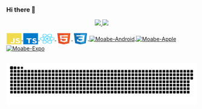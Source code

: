 ### Hi there 👋

<div align="center">
  <a href="https://github.com/moabedebug">
  <img height="180em" src="https://github-readme-stats.vercel.app/api?username=moabedebug&show_icons=true&theme=merko&include_all_commits=true&count_private=true"/>
  <img height="180em" src="https://github-readme-stats.vercel.app/api/top-langs/?username=moabedebug&layout=compact&langs_count=7&theme=merko"/>
</div>
<div style="display: inline_block"><br>
  <img align="center" alt="Moabe-Js" height="30" width="40" src="https://raw.githubusercontent.com/devicons/devicon/master/icons/javascript/javascript-plain.svg">
  <img align="center" alt="Moabe-Ts" height="30" width="40" src="https://raw.githubusercontent.com/devicons/devicon/master/icons/typescript/typescript-plain.svg">
  <img align="center" alt="Moabe-React" height="30" width="40" src="https://raw.githubusercontent.com/devicons/devicon/master/icons/react/react-original.svg">
  <img align="center" alt="Moabe-HTML" height="30" width="40" src="https://raw.githubusercontent.com/devicons/devicon/master/icons/html5/html5-original.svg">
  <img align="center" alt="Moabe-CSS" height="30" width="40" src="https://raw.githubusercontent.com/devicons/devicon/master/icons/css3/css3-original.svg">
  <img align="center" alt="Moabe-Android" height="30" width="40" src="https://cdn.jsdelivr.net/gh/devicons/devicon/icons/android/android-plain-wordmark.svg" />
  <img  align="center" alt="Moabe-Apple" height="30" width="40" src="https://cdn.jsdelivr.net/gh/devicons/devicon/icons/apple/apple-original.svg" />
  <img align="center" alt="Moabe-Expo" height="30" width="40" src="https://www.vectorlogo.zone/logos/expoio/expoio-ar21.svg" />
</div>
  
  ##
  
  ![Snake animation](https://github.com/moabedebug/moabedebug/blob/output/github-contribution-grid-snake.svg)
